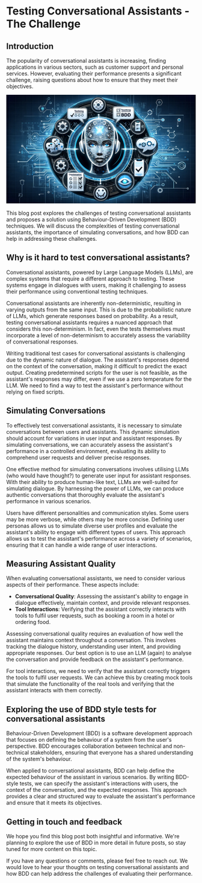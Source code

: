 # Testing Conversational Assistants - The Challenge

## Introduction

The popularity of conversational assistants is increasing, finding applications in various sectors, such as customer support and personal services. However, evaluating their performance presents a significant challenge, raising questions about how to ensure that they meet their objectives.

![Agents Behave](images/agents_behave.png)

This blog post explores the challenges of testing conversational assistants and proposes a solution using Behaviour-Driven Development (BDD) techniques. We will discuss the complexities of testing conversational assistants, the importance of simulating conversations, and how BDD can help in addressing these challenges.

## Why is it hard to test conversational assistants?

Conversational assistants, powered by Large Language Models (LLMs), are complex systems that require a different approach to testing. These systems engage in dialogues with users, making it challenging to assess their performance using conventional testing techniques.

Conversational assistants are inherently non-deterministic, resulting in varying outputs from the same input. This is due to the probabilistic nature of LLMs, which generate responses based on probability. As a result, testing conversational assistants requires a nuanced approach that considers this non-determinism. In fact, even the tests themselves must incorporate a level of non-determinism to accurately assess the variability of conversational responses.

Writing traditional test cases for conversational assistants is challenging due to the dynamic nature of dialogue. The assistant's responses depend on the context of the conversation, making it difficult to predict the exact output. Creating predetermined scripts for the user is not feasible, as the assistant's responses may differ, even if we use a zero temperature for the LLM. We need to find a way to test the assistant's performance without relying on fixed scripts.

## Simulating Conversations

To effectively test conversational assistants, it is necessary to simulate conversations between users and assistants. This dynamic simulation should account for variations in user input and assistant responses. By simulating conversations, we can accurately assess the assistant's performance in a controlled environment, evaluating its ability to comprehend user requests and deliver precise responses.

One effective method for simulating conversations involves utilising LLMs (who would have thought?) to generate user input for assistant responses. With their ability to produce human-like text, LLMs are well-suited for simulating dialogue. By harnessing the power of LLMs, we can produce authentic conversations that thoroughly evaluate the assistant's performance in various scenarios.

Users have different personalities and communication styles. Some users may be more verbose, while others may be more concise. Defining user personas allows us to simulate diverse user profiles and evaluate the assistant's ability to engage with different types of users. This approach allows us to test the assistant's performance across a variety of scenarios, ensuring that it can handle a wide range of user interactions.

## Measuring Assistant Quality

When evaluating conversational assistants, we need to consider various aspects of their performance. These aspects include:

- **Conversational Quality**: Assessing the assistant's ability to engage in dialogue effectively, maintain context, and provide relevant responses.
- **Tool Interactions**: Verifying that the assistant correctly interacts with tools to fulfil user requests, such as booking a room in a hotel or ordering food.

Assessing conversational quality requires an evaluation of how well the assistant maintains context throughout a conversation. This involves tracking the dialogue history, understanding user intent, and providing appropriate responses. Our best option is to use an LLM (again) to analyse the conversation and provide feedback on the assistant's performance.

For tool interactions, we need to verify that the assistant correctly triggers the tools to fulfil user requests. We can achieve this by creating mock tools that simulate the functionality of the real tools and verifying that the assistant interacts with them correctly.

## Exploring the use of BDD style tests for conversational assistants

Behaviour-Driven Development (BDD) is a software development approach that focuses on defining the behaviour of a system from the user's perspective. BDD encourages collaboration between technical and non-technical stakeholders, ensuring that everyone has a shared understanding of the system's behaviour.

When applied to conversational assistants, BDD can help define the expected behaviour of the assistant in various scenarios. By writing BDD-style tests, we can specify the assistant's interactions with users, the context of the conversation, and the expected responses. This approach provides a clear and structured way to evaluate the assistant's performance and ensure that it meets its objectives.

## Getting in touch and feedback

We hope you find this blog post both insightful and informative. We're planning to explore the use of BDD in more detail in future posts, so stay tuned for more content on this topic. 

If you have any questions or comments, please feel free to reach out. We would love to hear your thoughts on testing conversational assistants and how BDD can help address the challenges of evaluating their performance.
